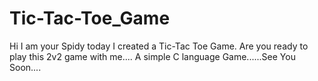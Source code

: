 # Tic-Tac-Toe_Game
Hi I am your Spidy today I created a Tic-Tac Toe Game.
Are you ready to play this 2v2 game with me....
A simple C language Game......See You Soon....
